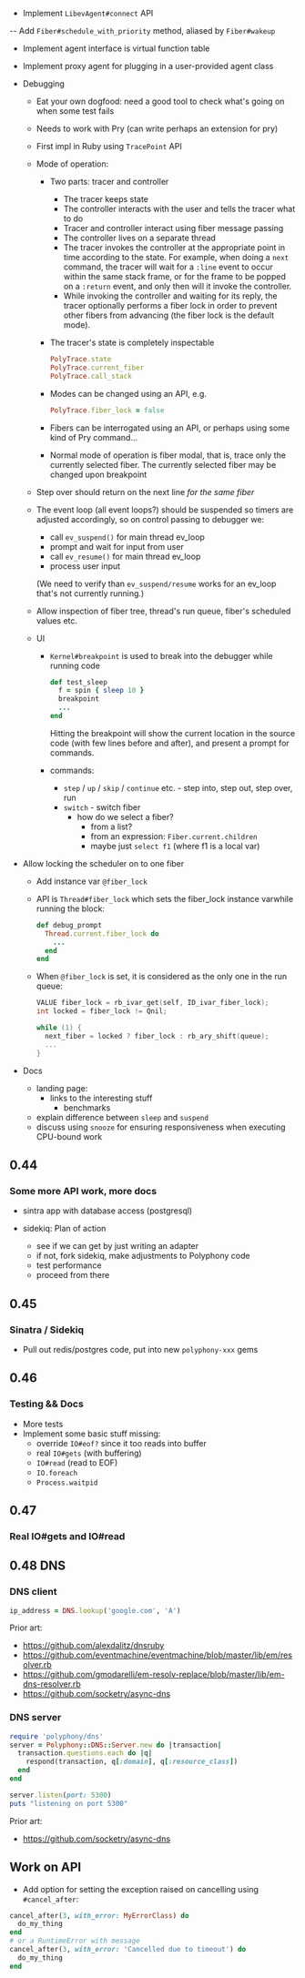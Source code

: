 - Implement `LibevAgent#connect` API

-- Add `Fiber#schedule_with_priority` method, aliased by `Fiber#wakeup`
- Implement agent interface is virtual function table
- Implement proxy agent for plugging in a user-provided agent class

- Debugging
  - Eat your own dogfood: need a good tool to check what's going on when some
    test fails
  - Needs to work with Pry (can write perhaps an extension for pry)
  - First impl in Ruby using `TracePoint` API
  - Mode of operation:
    - Two parts: tracer and controller
      - The tracer keeps state
      - The controller interacts with the user and tells the tracer what to do
      - Tracer and controller interact using fiber message passing
      - The controller lives on a separate thread
      - The tracer invokes the controller at the appropriate point in time
        according to the state. For example, when doing a `next` command, the
        tracer will wait for a `:line` event to occur within the same stack
        frame, or for the frame to be popped on a `:return` event, and only then
        will it invoke the controller.
      - While invoking the controller and waiting for its reply, the tracer
        optionally performs a fiber lock in order to prevent other fibers from
        advancing (the fiber lock is the default mode).
    - The tracer's state is completely inspectable

      ```ruby
      PolyTrace.state
      PolyTrace.current_fiber
      PolyTrace.call_stack
      ```

    - Modes can be changed using an API, e.g.

      ```ruby
      PolyTrace.fiber_lock = false
      ```

    - Fibers can be interrogated using an API, or perhaps using some kind of
      Pry command...

    - Normal mode of operation is fiber modal, that is, trace only the currently
      selected fiber. The currently selected fiber may be changed upon breakpoint

  - Step over should return on the next line *for the same fiber*
  - The event loop (all event loops?) should be suspended so timers are adjusted
    accordingly, so on control passing to debugger we:

    - call `ev_suspend()` for main thread ev_loop
    - prompt and wait for input from user
    - call `ev_resume()` for main thread ev_loop
    - process user input

    (We need to verify than `ev_suspend/resume` works for an ev_loop that's not
    currently running.)
  - Allow inspection of fiber tree, thread's run queue, fiber's scheduled values etc.

  - UI
    - `Kernel#breakpoint` is used to break into the debugger while running code

      ```ruby
      def test_sleep
        f = spin { sleep 10 }
        breakpoint
        ...
      end
      ```

      Hitting the breakpoint will show the current location in the source code
      (with few lines before and after), and present a prompt for commands.
    
    - commands:
      - `step` / `up` / `skip` / `continue` etc. - step into, step out, step over, run
      - `switch` - switch fiber
        - how do we select a fiber?
          - from a list?
          - from an expression: `Fiber.current.children`
          - maybe just `select f1` (where f1 is a local var)

- Allow locking the scheduler on to one fiber
  - Add instance var `@fiber_lock`
  - API is `Thread#fiber_lock` which sets the fiber_lock instance varwhile
    running the block:

    ```ruby
    def debug_prompt
      Thread.current.fiber_lock do
        ...
      end
    end
    ```
  - When `@fiber_lock` is set, it is considered as the only one in the run
    queue:

    ```c
    VALUE fiber_lock = rb_ivar_get(self, ID_ivar_fiber_lock);
    int locked = fiber_lock != Qnil;

    while (1) {
      next_fiber = locked ? fiber_lock : rb_ary_shift(queue);
      ...
    }
    ```







- Docs
  - landing page:
    - links to the interesting stuff
      - benchmarks
  - explain difference between `sleep` and `suspend`
  - discuss using `snooze` for ensuring responsiveness when executing CPU-bound work


## 0.44

### Some more API work, more docs

- sintra app with database access (postgresql)

- sidekiq: Plan of action
  - see if we can get by just writing an adapter
  - if not, fork sidekiq, make adjustments to Polyphony code
  - test performance
  - proceed from there


## 0.45

### Sinatra / Sidekiq

- Pull out redis/postgres code, put into new `polyphony-xxx` gems

## 0.46

### Testing && Docs

- More tests
- Implement some basic stuff missing:
  - override `IO#eof?` since it too reads into buffer
  - real `IO#gets` (with buffering)
  - `IO#read` (read to EOF)
  - `IO.foreach`
  - `Process.waitpid`

## 0.47

### Real IO#gets and IO#read

## 0.48 DNS

### DNS client

```ruby
ip_address = DNS.lookup('google.com', 'A')
```

Prior art:

- https://github.com/alexdalitz/dnsruby
- https://github.com/eventmachine/eventmachine/blob/master/lib/em/resolver.rb
- https://github.com/gmodarelli/em-resolv-replace/blob/master/lib/em-dns-resolver.rb
- https://github.com/socketry/async-dns

### DNS server

```ruby
require 'polyphony/dns'
server = Polyphony::DNS::Server.new do |transaction|
  transaction.questions.each do |q|
    respond(transaction, q[:domain], q[:resource_class])
  end
end

server.listen(port: 5300)
puts "listening on port 5300"
```

Prior art:

- https://github.com/socketry/async-dns

## Work on API

- Add option for setting the exception raised on cancelling using `#cancel_after`:

```ruby
cancel_after(3, with_error: MyErrorClass) do
  do_my_thing
end
# or a RuntimeError with message
cancel_after(3, with_error: 'Cancelled due to timeout') do
  do_my_thing
end
```

